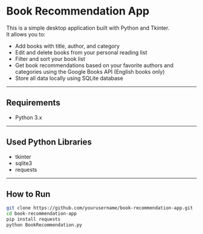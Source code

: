 <h1>Book Recommendation App</h1>

This is a simple desktop application built with Python and Tkinter.  
It allows you to:

- Add books with title, author, and category
- Edit and delete books from your personal reading list
- Filter and sort your book list
- Get book recommendations based on your favorite authors and categories using the Google Books API (English books only)
- Store all data locally using SQLite database

---

<h2>Requirements</h2>
<ul>
<li>Python 3.x</li> 
</ul>

---

<h2>Used Python Libraries</h2>
<ul>
   <li>tkinter</li>
   <li>sqlite3</li>
   <li>requests</li>
</ul>   

---

<h2>How to Run</h2>

```bash
git clone https://github.com/yourusername/book-recommendation-app.git
cd book-recommendation-app
pip install requests
python BookRecommendation.py
